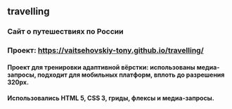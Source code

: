 ## travelling

### Сайт о путешествиях по России
### Проект: https://vaitsehovskiy-tony.github.io/travelling/

#### Проект для тренировки адаптивной вёрстки: использованы медиа-запросы, подходит для мобильных платформ, вплоть до разрешения 320px. 

#### Использовались HTML 5, CSS 3, гриды, флексы и медиа-запросы. 
